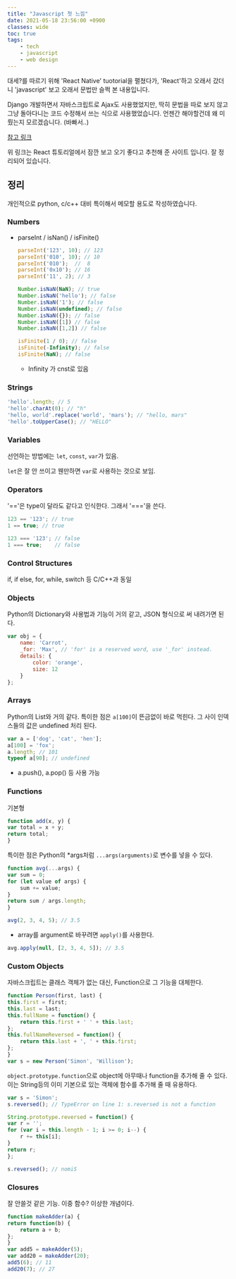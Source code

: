 ```yaml
---
title: "Javascript 첫 느낌"
date: 2021-05-18 23:56:00 +0900
classes: wide
toc: true
tags:
    - tech
    - javascript
    - web design
---
```


대세?를 따르기 위해 'React Native' tuotorial을 펼쳤다가, 'React'하고 오래서 갔더니 'javascript' 보고 오래서 문법만 슬쩍 본 내용입니다.

Django 개발하면서 자바스크립트로 Ajax도 사용했었지만, 딱히 문법을 따로 보지 않고 그냥 돌아다니는 코드 수정해서 쓰는 식으로 사용했었습니다. 언젠간 해야할건데 왜 미뤘는지 모르겠습니다. (바빠서..)

[참고 링크](https://developer.mozilla.org/en-US/docs/Web/JavaScript/A_re-introduction_to_JavaScript)

위 링크는 React 튜토리얼에서 잠깐 보고 오기 좋다고 추천해 준 사이트 입니다. 잘 정리되어 있습니다.

## 정리

개인적으로 python, c/c++ 대비 특이해서 메모할 용도로 작성하였습니다.

### Numbers

- parseInt / isNan() / isFinite()

    ```javascript
    parseInt('123', 10); // 123
    parseInt('010', 10); // 10
    parseInt('010');  //  8
    parseInt('0x10'); // 16
    parseInt('11', 2); // 3

    Number.isNaN(NaN); // true
    Number.isNaN('hello'); // false
    Number.isNaN('1'); // false
    Number.isNaN(undefined); // false
    Number.isNaN({}); // false
    Number.isNaN([1]) // false
    Number.isNaN([1,2]) // false

    isFinite(1 / 0); // false
    isFinite(-Infinity); // false
    isFinite(NaN); // false
    ```

    - Infinity 가 cnst로 있음

### Strings

```javascript
'hello'.length; // 5
'hello'.charAt(0); // "h"
'hello, world'.replace('world', 'mars'); // "hello, mars"
'hello'.toUpperCase(); // "HELLO"
```

### Variables

선언하는 방법에는 `let`, `const`, `var`가 있음.

`let`은 잘 안 쓰이고 웬만하면 `var`로 사용하는 것으로 보임.

### Operators

'=='은 type이 달라도 같다고 인식한다. 그래서 '==='을 쓴다.

```javascript
123 == '123'; // true
1 == true; // true

123 === '123'; // false
1 === true;    // false
```


### Control Structures

if, if else, for, while, switch 등 C/C++과 동일

### Objects

Python의 Dictionary와 사용법과 기능이 거의 같고, JSON 형식으로 써 내려가면 된다.

```javascript
var obj = {
    name: 'Carrot',
    _for: 'Max', // 'for' is a reserved word, use '_for' instead.
    details: {
        color: 'orange',
        size: 12
    }
};
```

### Arrays

Python의 List와 거의 같다. 특이한 점은 `a[100]`이 뜬금없이 바로 먹힌다. 그 사이 인덱스들의 값은 undefined 처리 된다.

```javascript
var a = ['dog', 'cat', 'hen'];
a[100] = 'fox';
a.length; // 101
typeof a[90]; // undefined
```
- a.push(), a.pop() 등 사용 가능

### Functions

기본형

```javascript
function add(x, y) {
var total = x + y;
return total;
}
```

특이한 점은 Python의 *args처럼 `...args(arguments)`로 변수를 넣을 수 있다.

```javascript
function avg(...args) {
var sum = 0;
for (let value of args) {
    sum += value;
}
return sum / args.length;
}

avg(2, 3, 4, 5); // 3.5
```

- array를 argument로 바꾸려면 `apply()`를 사용한다.

```javascript
avg.apply(null, [2, 3, 4, 5]); // 3.5
```

### Custom Objects

자바스크립트는 클래스 객체가 없는 대신, Function으로 그 기능을 대체한다.

```javascript
function Person(first, last) {
this.first = first;
this.last = last;
this.fullName = function() {
    return this.first + ' ' + this.last;
};
this.fullNameReversed = function() {
    return this.last + ', ' + this.first;
};
}
var s = new Person('Simon', 'Willison');
```

`object.prototype.function`으로 object에 아무때나 function을 추가해 줄 수 있다. 이는 String등의 이미 기본으로 있는 객체에 함수를 추가해 줄 때 유용하다.

```javascript
var s = 'Simon';
s.reversed(); // TypeError on line 1: s.reversed is not a function

String.prototype.reversed = function() {
var r = '';
for (var i = this.length - 1; i >= 0; i--) {
    r += this[i];
}
return r;
};

s.reversed(); // nomiS
```

### Closures

잘 안쓸것 같은 기능. 이중 함수? 이상한 개념이다.

```javascript
function makeAdder(a) {
return function(b) {
    return a + b;
};
}
var add5 = makeAdder(5);
var add20 = makeAdder(20);
add5(6); // 11
add20(7); // 27
```
